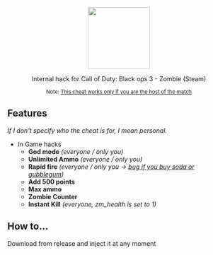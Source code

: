 <p align="center">
  <img src="https://user-images.githubusercontent.com/87567996/177011776-47ceeca9-9cb2-4199-b84d-d0bf6ee7c3c1.png" width="140">
</p>

<p align="center">Internal hack for Call of Duty: Black ops 3 - Zombie (Steam)</p>

<p align="center"><sub>Note: <ins>This cheat works only if you are the host of the match</ins></sub></p>

## Features

_If I don't specify who the cheat is for, I mean personal._

- In Game hacks
  - **God mode**                *(everyone / only you)*
  - **Unlimited Ammo**          *(everyone / only you)*
  - **Rapid fire**              *(everyone / only you -> <ins>bug if you buy soda or gubblegum</ins>)*
  - **Add 500 points**
  - **Max ammo** 
  - **Zombie Counter**
  - **Instant Kill**            *(everyone, zm_health is set to 1)*

## How to...

Download from release and inject it at any moment
